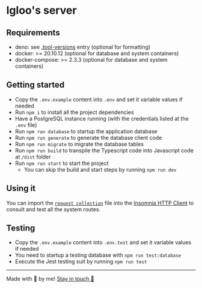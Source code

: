 # Igloo's server

## Requirements

- deno: see [.tool-versions](../../.tool-versions) entry (optional for
  formatting)
- docker: >= 20.10.12 (optional for database and system containers)
- docker-compose: >= 2.3.3 (optional for database and system containers)

## Getting started

- Copy the `.env.example` content into `.env` and set it variable values if
  needed
- Run `npm i` to install all the project dependencies
- Have a PostgreSQL instance running (with the credentials listed at the `.env`
  file)
- Run `npm run database` to startup the application database
- Run `npm run generate` to generate the database client code
- Run `npm run migrate` to migrate the database tables
- Run `npm run build` to transpile the Typescript code into Javascript code at
  `/dist` folder
- Run `npm run start` to start the project
  - You can skip the build and start steps by running `npm run dev`

## Using it

You can import the [`request collection`](.github/docs/request_collection.json)
file into the [Insomnia HTTP Client](https://insomnia.rest) to consult and test
all the system routes.

## Testing

- Copy the `.env.example` content into `.env.test` and set it variable values if
  needed
- You need to startup a testing database with `npm run test:database`
- Execute the Jest testing suit by running `npm run test`

---

Made with 💜 by me! [Stay in touch 👋](https://www.linkedin.com/in/gbartoczevicz)
